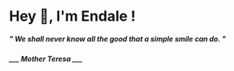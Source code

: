 <h1 title="head"> Hey 👋, I'm Endale !</h1>

**<h5><i>" We shall never know all the good that a simple smile can do. "</i></h5>**

*<b>___ Mother Teresa ___</b>*
